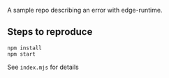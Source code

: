 A sample repo describing an error with edge-runtime.

## Steps to reproduce

```
npm install
npm start
```

See `index.mjs` for details
